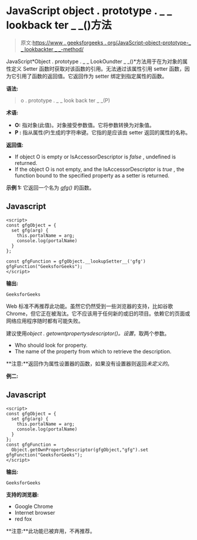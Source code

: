 # JavaScript object . prototype . _ _ lookback ter _ _()方法

> 原文:[https://www . geeksforgeeks . org/JavaScript-object-prototype-_ _ lookbackter _ _-method/](https://www.geeksforgeeks.org/javascript-object-prototype-__lookupsetter__-method/)

JavaScript*Object . prototype . _ _ LookOundter _ _()*方法用于在为对象的属性定义 Setter 函数时获取对该函数的引用。无法通过该属性引用 setter 函数，因为它引用了函数的返回值。它返回作为 setter 绑定到指定属性的函数。

**语法:**

> o . prototype . _ _ look back ter _ _(P)

**术语:**

*   **O:** 指对象(此值)。对象接受参数值。它将参数转换为对象值。
*   **P :** 指从属性(P)生成的字符串键。它指的是应该由 setter 返回的属性的名称。

**返回值:**

*   If object O is empty or IsAccessorDescriptor is *false* , undefined is returned.
*   If the object O is not empty, and the IsAccessorDescriptor is *true* , the function bound to the specified property as a setter is returned.

**示例 1:** 它返回一个名为 *gfg()* 的函数。

## Javascript

```
<script>
const gfgObject = {
  set gfg(arg) {
    this.portalName = arg;
    console.log(portalName)
  }
};

const gfgFunction = gfgObject.__lookupSetter__('gfg')
gfgFunction("GeeksforGeeks");
</script>
```

**输出:**

```
GeeksforGeeks
```

Web 标准不再推荐此功能。虽然它仍然受到一些浏览器的支持，比如谷歌 Chrome，但它正在被淘汰。它不应该用于任何新的或旧的项目。依赖它的页面或网络应用程序随时都有可能失败。

建议使用*object . getowntpropertysdescriptor()。设置*，取两个参数。

*   Who should look for property.
*   The name of the property from which to retrieve the description.

**注意:**返回作为属性设置器的函数，如果没有设置器则返回*未定义的*。

**例二:**

## Javascript

```
<script>
const gfgObject = {
  set gfg(arg) {
    this.portalName = arg;
    console.log(portalName)
  }
};
const gfgFunction =  
  Object.getOwnPropertyDescriptor(gfgObject,"gfg").set
gfgFunction("GeeksforGeeks");
</script>
```

**输出:**

```
GeeksforGeeks
```

**支持的浏览器:**

*   Google Chrome
*   Internet browser
*   red fox

**注意:**此功能已被弃用，不再推荐。